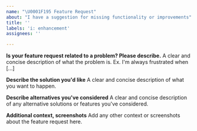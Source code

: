 ```yaml
---
name: "\U0001F195 Feature Request"
about: "I have a suggestion for missing functionality or improvements"
title: ''
labels: 'i: enhancement'
assignees: ''

---
```


**Is your feature request related to a problem? Please describe.**
A clear and concise description of what the problem is. Ex. I'm always frustrated when [...]

**Describe the solution you'd like**
A clear and concise description of what you want to happen.

**Describe alternatives you've considered**
A clear and concise description of any alternative solutions or features you've considered.

**Additional context, screenshots**
Add any other context or screenshots about the feature request here.
